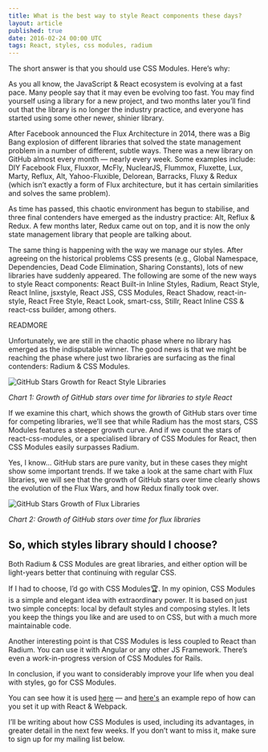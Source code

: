 ```yaml
---
title: What is the best way to style React components these days?
layout: article
published: true
date: 2016-02-24 00:00 UTC
tags: React, styles, css modules, radium
---
```

The short answer is that you should use CSS Modules. Here’s why:

As you all know, the JavaScript & React ecosystem is evolving at a fast pace.
Many people say that it may even be evolving too fast. You may find yourself
using a library for a new project, and two months later you’ll find out that the
library is no longer the industry practice, and everyone has started using some
other newer, shinier library.

After Facebook announced the Flux Architecture in 2014, there was a Big Bang
explosion of different libraries that solved the state management problem in a
number of different, subtle ways. There was a new library on GitHub almost every
month — nearly every week. Some examples include: DIY Facebook Flux, Fluxxor,
McFly, NuclearJS, Flummox, Fluxette, Lux, Marty, Reflux, Alt, Yahoo-Fluxible,
Delorean, Barracks, Fluxy & Redux (which isn’t exactly a form of Flux
architecture, but it has certain similarities and solves the same problem).

As time has passed, this chaotic environment has begun to stabilise, and three
final contenders have emerged as the industry practice: Alt, Reflux & Redux. A
few months later, Redux came out on top, and it is now the only state management
library that people are talking about.

The same thing is happening with the way we manage our styles. After agreeing on
the historical problems CSS presents (e.g., Global Namespace, Dependencies, Dead
Code Elimination, Sharing Constants), lots of new libraries have suddenly
appeared. The following are some of the new ways to style React components:
React Built-in Inline Styles, Radium, React Style, React Inline, jsxstyle, React
JSS, CSS Modules, React Shadow, react-in-style, React Free Style, React Look,
smart-css, Stillr, React Inline CSS & react-css builder, among others.

READMORE

Unfortunately, we are still in the chaotic phase where no library has emerged as
the indisputable winner. The good news is that we might be reaching the phase
where just two libraries are surfacing as the final contenders: Radium & CSS
Modules.

![GitHub Stars Growth for React Style
Libraries](http://jgnatch-dropshare.s3.amazonaws.com/Screen-Shot-2016-02-24-16-18-36.png)

*Chart 1: Growth of GitHub stars over time for libraries to style React*

If we examine this chart, which shows the growth of GitHub stars over time for
competing libraries, we’ll see that while Radium has the most stars, CSS Modules
features a steeper growth curve. And if we count the stars of react-css-modules,
or a specialised library of CSS Modules for React, then CSS Modules easily
surpasses Radium.

Yes, I know… GitHub stars are pure vanity, but in these cases they might show
some important trends. If we take a look at the same chart with Flux libraries,
we will see that the growth of GitHub stars over time clearly shows the
evolution of the Flux Wars, and how Redux finally took over.

![GitHub Stars Growth of Flux
Libraries](/images/flux-growth-comparison.png)

*Chart 2: Growth of GitHub stars over time for flux libraries*

## So, which styles library should I choose?
Both Radium & CSS Modules are great libraries, and either option will be
light-years better that continuing with regular CSS.

If I had to choose, I’d go with CSS Modules🏆. In my opinion, CSS Modules is a
simple and elegant idea with extraordinary power. It is based on just two simple
concepts: local by default styles and composing styles. It lets you keep the
things you like and are used to on CSS, but with a much more maintainable code.

Another interesting point is that CSS Modules is less coupled to React than
Radium. You can use it with Angular or any other JS Framework. There’s even a
work-in-progress version of CSS Modules for Rails.

In conclusion, if you want to considerably improve your life when you deal with
styles, go for CSS Modules.

You can see how it is used [here](https://github.com/css-modules/css-modules) — and [here's](https://github.com/css-modules/webpack-demo) an example repo of how can you set
it up with React & Webpack.

I’ll be writing about how CSS Modules is used, including its advantages, in
greater detail in the next few weeks. If you don’t want to miss it, make sure to
sign up for my mailing list below.
